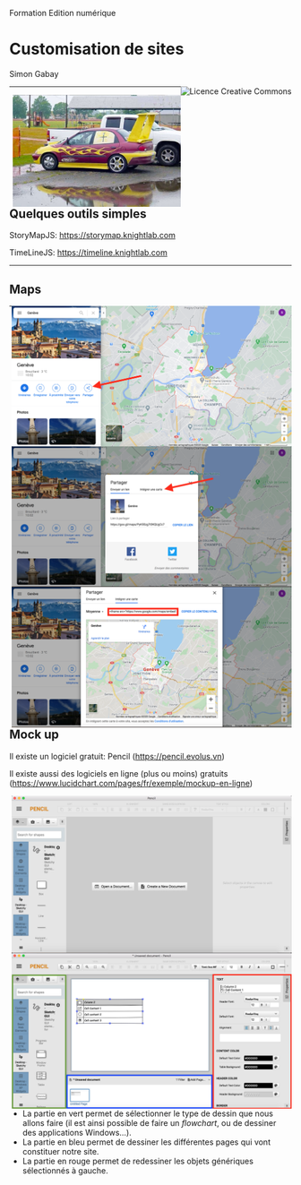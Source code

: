 Formation Edition numérique

# Customisation de sites

Simon Gabay

<a rel="license" href="http://creativecommons.org/licenses/by/4.0/"><img alt="Licence Creative Commons" style="border-width:0;float:right;\" src="https://i.creativecommons.org/l/by/4.0/88x31.png" /></a>

---

<img src="images/tuning.jpg" width="300px" style="float:right;"/>

## Quelques outils simples

StoryMapJS: https://storymap.knightlab.com

TimeLineJS: https://timeline.knightlab.com

---
## Maps

<img src="images/maps_1.png" width="500px" style="float:right;"/>
<img src="images/maps_2.png" width="500px" style="float:right;"/>
<img src="images/maps_3.png" width="500px" style="float:right;"/>


---

## Mock up

Il existe un logiciel gratuit:  Pencil (https://pencil.evolus.vn)

Il existe aussi des logiciels en ligne (plus ou moins) gratuits (https://www.lucidchart.com/pages/fr/exemple/mockup-en-ligne)

<img src="images/pencil_1.png" width="500px" style="float:right;"/>

<img src="images/pencil_2.png" width="500px" style="float:right;"/>

* La partie en vert permet de sélectionner le type de dessin que nous allons faire
(il est ainsi possible de faire un _flowchart_, ou de dessiner des applications Windows…).
* La partie en bleu permet de dessiner les différentes pages qui vont constituer notre site.
* La partie en rouge permet de redessiner les objets génériques sélectionnés à gauche.
